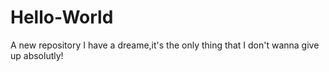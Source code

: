 # Hello-World
A new repository
I have a dreame,it's the only thing that I don't wanna give up absolutly!
